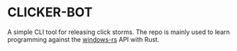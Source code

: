 # CLICKER-BOT

A simple CLI tool for releasing click storms. The repo is mainly used to learn programming against the [windows-rs](https://github.com/microsoft/windows-rs) API with Rust.